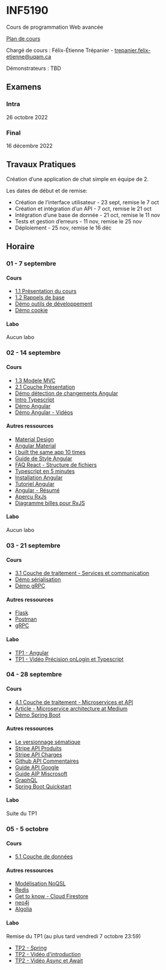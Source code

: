 # INF5190

Cours de programmation Web avancée

[Plan de cours](plan-de-cours.pdf)

Chargé de cours : Félix-Étienne Trépanier - trepanier.felix-etienne@uqam.ca

Démonstrateurs : TBD

## Examens

### Intra

26 octobre 2022

### Final

16 décembre 2022

## Travaux Pratiques

Création d’une application de chat simple en équipe de 2.

Les dates de début et de remise:

- Création de l’interface utilisateur - 23 sept, remise le 7 oct
- Création et intégration d’un API - 7 oct, remise le 21 oct
- Intégration d’une base de donnée - 21 oct, remise le 11 nov
- Tests et gestion d’erreurs - 11 nov, remise le 25 nov
- Déploiement - 25 nov, remise le 16 déc

## Horaire

### 01 - 7 septembre

#### Cours

- [1.1 Présentation du cours](cours/01/1.1-présentation-du-cours.pdf)
- [1.2 Rappels de base](cours/01/1.2-rappels-de-base.pdf)
- [Démo outils de développement](https://gist.github.com/coderunner/9e4d9a12c966b1200a626bc1f56c9f38)
- [Démo cookie](https://github.com/coderunner/vigilant-octo-potato)

#### Labo

Aucun labo

### 02 - 14 septembre

#### Cours

- [1.3 Modele MVC](cours/02/1.3-patron-mvc.pdf)
- [2.1 Couche Présentation](cours/02/2.1-couche-pr%C3%A9sentation.pdf)
- [Démo détection de changements Angular](https://github.com/coderunner/ng-change-detect)
- [Intro Typescript](https://gist.github.com/coderunner/372f2a4af8c64a00a126648976831192)
- [Démo Angular](https://github.com/coderunner/angular-tuto)
- [Démo Angular - Vidéos](https://youtube.com/playlist?list=PLw6ojWmSODYrnR7ww9X4s2mDLo_qoB9Gm)

#### Autres ressources

- [Material Design](https://material.io/)
- [Angular Material](https://material.angular.io/)
- [I built the same app 10 times](https://www.youtube.com/watch?v=cuHDQhDhvPE)
- [Guide de Style Angular](https://angular.io/guide/styleguide)
- [FAQ React - Structure de fichiers](https://fr.reactjs.org/docs/faq-structure.html)
- [Typescript en 5 minutes](https://www.typescriptlang.org/docs/handbook/typescript-in-5-minutes.html)
- [Installation Angular](https://angular.io/guide/setup-local)
- [Tutoriel Angular](https://angular.io/tutorial)
- [Angular - Résumé](https://angular.io/guide/cheatsheet)
- [Aperçu RxJs](https://rxjs.dev/guide/overview)
- [Diagramme billes pour RxJS](https://rxmarbles.com/)

#### Labo

Aucun labo

### 03 - 21 septembre

#### Cours

- [3.1 Couche de traitement - Services et communication](cours/03/3.1-couche-de-traitement-services.pdf)
- [Démo sérialisation](https://github.com/coderunner/ser-demo)
- [Démo gRPC](https://github.com/coderunner/demo-grpc)

#### Autres ressources

- [Flask](https://flask.palletsprojects.com/en/2.2.x/)
- [Postman](https://www.postman.com/)
- [gRPC](https://grpc.io/)

#### Labo

- [TP1 - Angular](tp/tp1/tp1-angular.pdf)
- [TP1 - Vidéo Précision onLogin et Typescript](https://youtu.be/-5Bd7WO9gvg)

### 04 - 28 septembre

#### Cours

- [4.1 Couche de traitement - Microservices et API](/cours/04/4.1-couche-de-traitement-microservices-et-api.pdf)
- [Article - Microservice architecture at Medium](https://medium.engineering/microservice-architecture-at-medium-9c33805eb74f)
- [Démo Spring Boot](https://github.com/coderunner/spring-api-demo)

#### Autres ressources

- [Le versionnage sématique](https://semver.org/)
- [Stripe API Produits](https://stripe.com/docs/api/products)
- [Stripe API Charges](https://stripe.com/docs/api/charges)
- [Github API Commentaires](https://docs.github.com/en/rest/issues/comments)
- [Guide API Google](https://cloud.google.com/apis/design)
- [Guide AIP Miscrosoft](https://learn.microsoft.com/en-us/azure/architecture/best-practices/api-design)
- [GraphQL](https://graphql.org/)
- [Spring Boot Quickstart](https://spring.io/quickstart)

#### Labo

Suite du TP1

### 05 - 5 octobre

#### Cours

- [5.1 Couche de données](/cours/05/5.1-couche-de-donn%C3%A9es.pdf)

#### Autres ressources

- [Modélisation NoQSL](https://redis.com/blog/nosql-data-modeling/#:~:text=What%20is%20a%20NoSQL%20data,how%20it%20all%20connects%20together)
- [Redis](https://redis.com/)
- [Get to know - Cloud Firestore](https://www.youtube.com/playlist?app=desktop&list=PLl-K7zZEsYLluG5MCVEzXAQ7ACZBCuZgZ)
- [neo4j](https://neo4j.com/)
- [Algolia](https://www.algolia.com/)

#### Labo

Remise du TP1 (au plus tard vendredi 7 octobre 23:59)

- [TP2 - Spring](tp/tp2/tp2-spring.pdf)
- [TP2 - Vidéo d'introduction](https://youtu.be/3SerWmh_wic)
- [TP2 - Vidéo Async et Await](https://youtu.be/_TTrZya-wmo)
